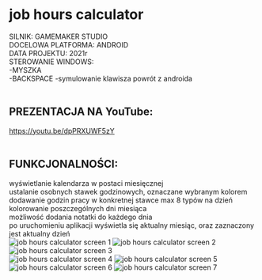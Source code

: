 # job hours calculator

SILNIK: GAMEMAKER STUDIO<br />
DOCELOWA PLATFORMA: ANDROID<br />
DATA PROJEKTU: 2021r<br />
STEROWANIE WINDOWS:<br />
-MYSZKA<br />
-BACKSPACE -symulowanie klawisza powrót  z androida<br />
<br />
## PREZENTACJA NA YouTube:<br />
https://youtu.be/dpPRXUWF5zY<br />
<br />
## FUNKCJONALNOŚCI:<br />
wyświetlanie kalendarza w postaci miesięcznej<br />
ustalanie osobnych stawek godzinowych, oznaczane wybranym kolorem<br />
dodawanie godzin pracy w konkretnej stawce max 8 typów na dzień<br />
kolorowanie poszczególnych dni miesiąca<br />
możliwość dodania notatki do każdego dnia<br />
po uruchomieniu aplikacji wyświetla się aktualny miesiąc, oraz zaznaczony jest aktualny dzień<br />
![job hours calculator screen 1](https://github.com/krzyko59/job-hours-calculator/blob/main/screen1.jpg?raw=true)
![job hours calculator screen 2](https://github.com/krzyko59/job-hours-calculator/blob/main/screen2.jpg?raw=true)
![job hours calculator screen 3](https://github.com/krzyko59/job-hours-calculator/blob/main/screen3.jpg?raw=true)<br />
![job hours calculator screen 4](https://github.com/krzyko59/job-hours-calculator/blob/main/screen4.jpg?raw=true)
![job hours calculator screen 5](https://github.com/krzyko59/job-hours-calculator/blob/main/screen5.jpg?raw=true)<br />
![job hours calculator screen 6](https://github.com/krzyko59/job-hours-calculator/blob/main/screen6.jpg?raw=true)
![job hours calculator screen 7](https://github.com/krzyko59/job-hours-calculator/blob/main/screen7.jpg?raw=true)<br />
